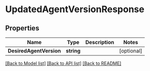 # UpdatedAgentVersionResponse

## Properties

Name | Type | Description | Notes
------------ | ------------- | ------------- | -------------
**DesiredAgentVersion** | **string** |  | [optional] 

[[Back to Model list]](../README.md#documentation-for-models) [[Back to API list]](../README.md#documentation-for-api-endpoints) [[Back to README]](../README.md)


